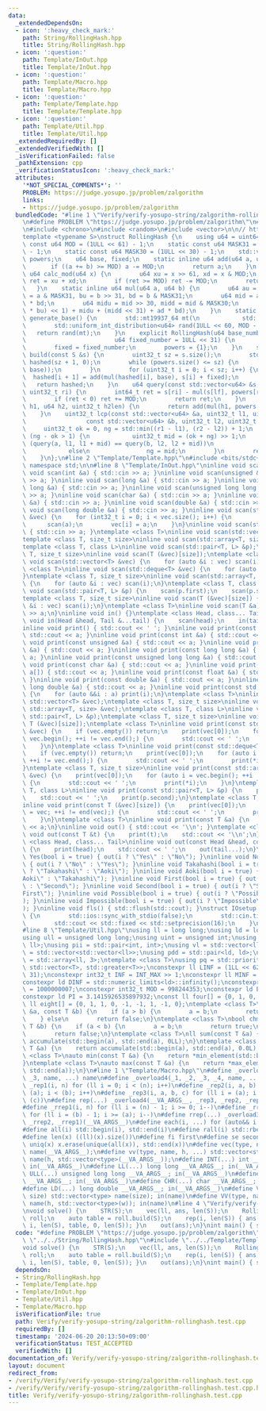 ```yaml
---
data:
  _extendedDependsOn:
  - icon: ':heavy_check_mark:'
    path: String/RollingHash.hpp
    title: String/RollingHash.hpp
  - icon: ':question:'
    path: Template/InOut.hpp
    title: Template/InOut.hpp
  - icon: ':question:'
    path: Template/Macro.hpp
    title: Template/Macro.hpp
  - icon: ':question:'
    path: Template/Template.hpp
    title: Template/Template.hpp
  - icon: ':question:'
    path: Template/Util.hpp
    title: Template/Util.hpp
  _extendedRequiredBy: []
  _extendedVerifiedWith: []
  _isVerificationFailed: false
  _pathExtension: cpp
  _verificationStatusIcon: ':heavy_check_mark:'
  attributes:
    '*NOT_SPECIAL_COMMENTS*': ''
    PROBLEM: https://judge.yosupo.jp/problem/zalgorithm
    links:
    - https://judge.yosupo.jp/problem/zalgorithm
  bundledCode: "#line 1 \"Verify/verify-yosupo-string/zalgorithm-rollinghash.test.cpp\"\
    \n#define PROBLEM \"https://judge.yosupo.jp/problem/zalgorithm\"\n#line 2 \"String/RollingHash.hpp\"\
    \n#include <chrono>\n#include <random>\n#include <vector>\n\n// https://qiita.com/keymoon/items/11fac5627672a6d6a9f6\n\
    template <typename S>\nstruct RollingHash {\n    using u64 = uint64_t;\n    static\
    \ const u64 MOD = (1ULL << 61) - 1;\n    static const u64 MASK31 = (1ULL << 31)\
    \ - 1;\n    static const u64 MASK30 = (1ULL << 30) - 1;\n    std::vector<u64>\
    \ powers;\n    u64 base, fixed;\n    static inline u64 add(u64 a, u64 b) {\n \
    \       if ((a += b) >= MOD) a -= MOD;\n        return a;\n    }\n    static inline\
    \ u64 calc_mod(u64 x) {\n        u64 xu = x >> 61, xd = x & MOD;\n        u64\
    \ ret = xu + xd;\n        if (ret >= MOD) ret -= MOD;\n        return ret;\n \
    \   }\n    static inline u64 mul(u64 a, u64 b) {\n        u64 au = a >> 31, ad\
    \ = a & MASK31, bu = b >> 31, bd = b & MASK31;\n        u64 mid = ad * bu + au\
    \ * bd;\n        u64 midu = mid >> 30, midd = mid & MASK30;\n        return calc_mod(((au\
    \ * bu) << 1) + midu + (midd << 31) + ad * bd);\n    }\n    static inline u64\
    \ generate_base() {\n        std::mt19937_64 mt(\n            std::chrono::steady_clock::now().time_since_epoch().count());\n\
    \        std::uniform_int_distribution<u64> rand(1ULL << 60, MOD - 1);\n     \
    \   return rand(mt);\n    }\n    explicit RollingHash(u64 base_number = generate_base(),\n\
    \                         u64 fixed_number = 1ULL << 31) {\n        base = base_number;\n\
    \        fixed = fixed_number;\n        powers = {1};\n    }\n    std::vector<u64>\
    \ build(const S &s) {\n        uint32_t sz = s.size();\n        std::vector<u64>\
    \ hashed(sz + 1, 0);\n        while (powers.size() <= sz) {\n            powers.emplace_back(mul(powers.back(),\
    \ base));\n        }\n        for (uint32_t i = 0; i < sz; i++) {\n          \
    \  hashed[i + 1] = add(mul(hashed[i], base), s[i] + fixed);\n        }\n     \
    \   return hashed;\n    }\n    u64 query(const std::vector<u64> &s, uint32_t lf,\
    \ uint32_t ri) {\n        int64_t ret = s[ri] - mul(s[lf], powers[ri - lf]);\n\
    \        if (ret < 0) ret += MOD;\n        return ret;\n    }\n    u64 combine(u64\
    \ h1, u64 h2, uint32_t h2len) {\n        return add(mul(h1, powers[h2len]), h2);\n\
    \    }\n    uint32_t lcp(const std::vector<u64> &a, uint32_t l1, uint32_t r1,\n\
    \                 const std::vector<u64> &b, uint32_t l2, uint32_t r2) {\n   \
    \     uint32_t ok = 0, ng = std::min((r1 - l1), (r2 - l2)) + 1;\n        while\
    \ (ng - ok > 1) {\n            uint32_t mid = (ok + ng) >> 1;\n            if\
    \ (query(a, l1, l1 + mid) == query(b, l2, l2 + mid))\n                ok = mid;\n\
    \            else\n                ng = mid;\n        }\n        return ok;\n\
    \    }\n};\n#line 2 \"Template/Template.hpp\"\n#include <bits/stdc++.h>\nusing\
    \ namespace std;\n\n#line 8 \"Template/InOut.hpp\"\ninline void scan() {}\ninline\
    \ void scan(int &a) { std::cin >> a; }\ninline void scan(unsigned &a) { std::cin\
    \ >> a; }\ninline void scan(long &a) { std::cin >> a; }\ninline void scan(long\
    \ long &a) { std::cin >> a; }\ninline void scan(unsigned long long &a) { std::cin\
    \ >> a; }\ninline void scan(char &a) { std::cin >> a; }\ninline void scan(float\
    \ &a) { std::cin >> a; }\ninline void scan(double &a) { std::cin >> a; }\ninline\
    \ void scan(long double &a) { std::cin >> a; }\ninline void scan(std::vector<bool>\
    \ &vec) {\n    for (int32_t i = 0; i < vec.size(); i++) {\n        int a;\n  \
    \      scan(a);\n        vec[i] = a;\n    }\n}\ninline void scan(std::string &a)\
    \ { std::cin >> a; }\ntemplate <class T>\ninline void scan(std::vector<T> &vec);\n\
    template <class T, size_t size>\ninline void scan(std::array<T, size> &vec);\n\
    template <class T, class L>\ninline void scan(std::pair<T, L> &p);\ntemplate <class\
    \ T, size_t size>\ninline void scan(T (&vec)[size]);\ntemplate <class T>\ninline\
    \ void scan(std::vector<T> &vec) {\n    for (auto &i : vec) scan(i);\n}\ntemplate\
    \ <class T>\ninline void scan(std::deque<T> &vec) {\n    for (auto &i : vec) scan(i);\n\
    }\ntemplate <class T, size_t size>\ninline void scan(std::array<T, size> &vec)\
    \ {\n    for (auto &i : vec) scan(i);\n}\ntemplate <class T, class L>\ninline\
    \ void scan(std::pair<T, L> &p) {\n    scan(p.first);\n    scan(p.second);\n}\n\
    template <class T, size_t size>\ninline void scan(T (&vec)[size]) {\n    for (auto\
    \ &i : vec) scan(i);\n}\ntemplate <class T>\ninline void scan(T &a) {\n    std::cin\
    \ >> a;\n}\ninline void in() {}\ntemplate <class Head, class... Tail>\ninline\
    \ void in(Head &head, Tail &...tail) {\n    scan(head);\n    in(tail...);\n}\n\
    inline void print() { std::cout << ' '; }\ninline void print(const bool &a) {\
    \ std::cout << a; }\ninline void print(const int &a) { std::cout << a; }\ninline\
    \ void print(const unsigned &a) { std::cout << a; }\ninline void print(const long\
    \ &a) { std::cout << a; }\ninline void print(const long long &a) { std::cout <<\
    \ a; }\ninline void print(const unsigned long long &a) { std::cout << a; }\ninline\
    \ void print(const char &a) { std::cout << a; }\ninline void print(const char\
    \ a[]) { std::cout << a; }\ninline void print(const float &a) { std::cout << a;\
    \ }\ninline void print(const double &a) { std::cout << a; }\ninline void print(const\
    \ long double &a) { std::cout << a; }\ninline void print(const std::string &a)\
    \ {\n    for (auto &&i : a) print(i);\n}\ntemplate <class T>\ninline void print(const\
    \ std::vector<T> &vec);\ntemplate <class T, size_t size>\ninline void print(const\
    \ std::array<T, size> &vec);\ntemplate <class T, class L>\ninline void print(const\
    \ std::pair<T, L> &p);\ntemplate <class T, size_t size>\ninline void print(const\
    \ T (&vec)[size]);\ntemplate <class T>\ninline void print(const std::vector<T>\
    \ &vec) {\n    if (vec.empty()) return;\n    print(vec[0]);\n    for (auto i =\
    \ vec.begin(); ++i != vec.end();) {\n        std::cout << ' ';\n        print(*i);\n\
    \    }\n}\ntemplate <class T>\ninline void print(const std::deque<T> &vec) {\n\
    \    if (vec.empty()) return;\n    print(vec[0]);\n    for (auto i = vec.begin();\
    \ ++i != vec.end();) {\n        std::cout << ' ';\n        print(*i);\n    }\n\
    }\ntemplate <class T, size_t size>\ninline void print(const std::array<T, size>\
    \ &vec) {\n    print(vec[0]);\n    for (auto i = vec.begin(); ++i != vec.end();)\
    \ {\n        std::cout << ' ';\n        print(*i);\n    }\n}\ntemplate <class\
    \ T, class L>\ninline void print(const std::pair<T, L> &p) {\n    print(p.first);\n\
    \    std::cout << ' ';\n    print(p.second);\n}\ntemplate <class T, size_t size>\n\
    inline void print(const T (&vec)[size]) {\n    print(vec[0]);\n    for (auto i\
    \ = vec; ++i != end(vec);) {\n        std::cout << ' ';\n        print(*i);\n\
    \    }\n}\ntemplate <class T>\ninline void print(const T &a) {\n    std::cout\
    \ << a;\n}\ninline void out() { std::cout << '\\n'; }\ntemplate <class T>\ninline\
    \ void out(const T &t) {\n    print(t);\n    std::cout << '\\n';\n}\ntemplate\
    \ <class Head, class... Tail>\ninline void out(const Head &head, const Tail &...tail)\
    \ {\n    print(head);\n    std::cout << ' ';\n    out(tail...);\n}\ninline void\
    \ Yes(bool i = true) { out(i ? \"Yes\" : \"No\"); }\ninline void No(bool i = true)\
    \ { out(i ? \"No\" : \"Yes\"); }\ninline void Takahashi(bool i = true) { out(i\
    \ ? \"Takahashi\" : \"Aoki\"); }\ninline void Aoki(bool i = true) { out(i ? \"\
    Aoki\" : \"Takahashi\"); }\ninline void First(bool i = true) { out(i ? \"First\"\
    \ : \"Second\"); }\ninline void Second(bool i = true) { out(i ? \"Second\" : \"\
    First\"); }\ninline void Possible(bool i = true) { out(i ? \"Possible\" : \"Impossible\"\
    ); }\ninline void Impossible(bool i = true) { out(i ? \"Impossible\" : \"Possible\"\
    ); }\ninline void fls() { std::flush(std::cout); }\nstruct IOsetup {\n    IOsetup()\
    \ {\n        std::ios::sync_with_stdio(false);\n        std::cin.tie(nullptr);\n\
    \        std::cout << std::fixed << std::setprecision(16);\n    }\n} iosetup;\n\
    #line 8 \"Template/Util.hpp\"\nusing ll = long long;\nusing ld = long double;\n\
    using ull = unsigned long long;\nusing uint = unsigned int;\nusing pll = std::pair<ll,\
    \ ll>;\nusing pii = std::pair<int, int>;\nusing vl = std::vector<ll>;\nusing vvl\
    \ = std::vector<std::vector<ll>>;\nusing pdd = std::pair<ld, ld>;\nusing tuplis\
    \ = std::array<ll, 3>;\ntemplate <class T>\nusing pq = std::priority_queue<T,\
    \ std::vector<T>, std::greater<T>>;\nconstexpr ll LINF = (1LL << 62) - (1LL <<\
    \ 31);\nconstexpr int32_t INF = INT_MAX >> 1;\nconstexpr ll MINF = 1LL << 40;\n\
    constexpr ld DINF = std::numeric_limits<ld>::infinity();\nconstexpr int32_t MODD\
    \ = 1000000007;\nconstexpr int32_t MOD = 998244353;\nconstexpr ld EPS = 1e-9;\n\
    constexpr ld PI = 3.1415926535897932;\nconst ll four[] = {0, 1, 0, -1, 0};\nconst\
    \ ll eight[] = {0, 1, 1, 0, -1, -1, 1, -1, 0};\ntemplate <class T>\nbool chmin(T\
    \ &a, const T &b) {\n    if (a > b) {\n        a = b;\n        return true;\n\
    \    } else\n        return false;\n}\ntemplate <class T>\nbool chmax(T &a, const\
    \ T &b) {\n    if (a < b) {\n        a = b;\n        return true;\n    } else\n\
    \        return false;\n}\ntemplate <class T>\nll sum(const T &a) {\n    return\
    \ accumulate(std::begin(a), std::end(a), 0LL);\n}\ntemplate <class T>\nld dsum(const\
    \ T &a) {\n    return accumulate(std::begin(a), std::end(a), 0.0L);\n}\ntemplate\
    \ <class T>\nauto min(const T &a) {\n    return *min_element(std::begin(a), std::end(a));\n\
    }\ntemplate <class T>\nauto max(const T &a) {\n    return *max_element(std::begin(a),\
    \ std::end(a));\n}\n#line 1 \"Template/Macro.hpp\"\n#define _overload3(_1, _2,\
    \ _3, name, ...) name\n#define _overload4(_1, _2, _3, _4, name, ...) name\n#define\
    \ _rep1(i, n) for (ll i = 0; i < (n); i++)\n#define _rep2(i, a, b) for (ll i =\
    \ (a); i < (b); i++)\n#define _rep3(i, a, b, c) for (ll i = (a); i < (b); i +=\
    \ (c))\n#define rep(...) _overload4(__VA_ARGS__, _rep3, _rep2, _rep1)(__VA_ARGS__)\n\
    #define _rrep1(i, n) for (ll i = (n) - 1; i >= 0; i--)\n#define _rrep2(i, a, b)\
    \ for (ll i = (b) - 1; i >= (a); i--)\n#define rrep(...) _overload3(__VA_ARGS__,\
    \ _rrep2, _rrep1)(__VA_ARGS__)\n#define each(i, ...) for (auto&& i : __VA_ARGS__)\n\
    #define all(i) std::begin(i), std::end(i)\n#define rall(i) std::rbegin(i), std::rend(i)\n\
    #define len(x) ((ll)(x).size())\n#define fi first\n#define se second\n#define\
    \ uniq(x) x.erase(unique(all(x)), std::end(x))\n#define vec(type, name, ...) vector<type>\
    \ name(__VA_ARGS__);\n#define vv(type, name, h, ...) std::vector<std::vector<type>>\
    \ name(h, std::vector<type>(__VA_ARGS__));\n#define INT(...) int __VA_ARGS__;\
    \ in(__VA_ARGS__)\n#define LL(...) long long __VA_ARGS__; in(__VA_ARGS__)\n#define\
    \ ULL(...) unsigned long long __VA_ARGS__; in(__VA_ARGS__)\n#define STR(...) std::string\
    \ __VA_ARGS__; in(__VA_ARGS__)\n#define CHR(...) char __VA_ARGS__; in(__VA_ARGS__)\n\
    #define LD(...) long double __VA_ARGS__; in(__VA_ARGS__)\n#define VEC(type, name,\
    \ size) std::vector<type> name(size); in(name)\n#define VV(type, name, h, w) std::vector<std::vector<type>>\
    \ name(h, std::vector<type>(w)); in(name)\n#line 4 \"Verify/verify-yosupo-string/zalgorithm-rollinghash.test.cpp\"\
    \nvoid solve() {\n    STR(S);\n    vec(ll, ans, len(S));\n    RollingHash<string>\
    \ roll;\n    auto table = roll.build(S);\n    rep(i, len(S)) { ans[i] = roll.lcp(table,\
    \ i, len(S), table, 0, len(S)); }\n    out(ans);\n}\nint main() { solve(); }\n"
  code: "#define PROBLEM \"https://judge.yosupo.jp/problem/zalgorithm\"\n#include\
    \ \"../../String/RollingHash.hpp\"\n#include \"../../Template/Template.hpp\"\n\
    void solve() {\n    STR(S);\n    vec(ll, ans, len(S));\n    RollingHash<string>\
    \ roll;\n    auto table = roll.build(S);\n    rep(i, len(S)) { ans[i] = roll.lcp(table,\
    \ i, len(S), table, 0, len(S)); }\n    out(ans);\n}\nint main() { solve(); }"
  dependsOn:
  - String/RollingHash.hpp
  - Template/Template.hpp
  - Template/InOut.hpp
  - Template/Util.hpp
  - Template/Macro.hpp
  isVerificationFile: true
  path: Verify/verify-yosupo-string/zalgorithm-rollinghash.test.cpp
  requiredBy: []
  timestamp: '2024-06-20 20:13:50+09:00'
  verificationStatus: TEST_ACCEPTED
  verifiedWith: []
documentation_of: Verify/verify-yosupo-string/zalgorithm-rollinghash.test.cpp
layout: document
redirect_from:
- /verify/Verify/verify-yosupo-string/zalgorithm-rollinghash.test.cpp
- /verify/Verify/verify-yosupo-string/zalgorithm-rollinghash.test.cpp.html
title: Verify/verify-yosupo-string/zalgorithm-rollinghash.test.cpp
---
```

